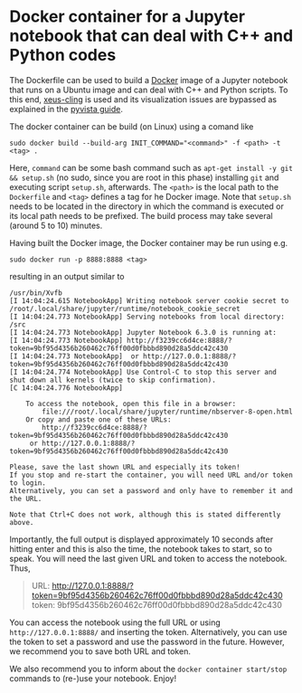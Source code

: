 # Docker container for a Jupyter notebook that can deal with C++ and Python codes

The Dockerfile can be used to build a [Docker](https://www.docker.com/) image of a Jupyter notebook
that runs on a Ubuntu image and can deal with C++ and Python scripts. To this end, [xeus-cling](
https://github.com/jupyter-xeus/xeus-cling) is used and its visualization issues are bypassed as
explained in the [pyvista guide](https://docs.pyvista.org/getting-started/installation.html).

The docker container can be build (on Linux) using a comand like

    sudo docker build --build-arg INIT_COMMAND="<command>" -f <path> -t <tag> .

Here, `command` can be some bash command such as `apt-get install -y git && setup.sh` (no sudo,
since you are root in this phase) installing `git` and executing script `setup.sh`, afterwards. The
`<path>` is the local path to the `Dockerfile` and `<tag>` defines a tag for he Docker image. Note
that `setup.sh` needs to be located in the directory in which the command is executed or its local
path needs to be prefixed. The build process may take several (around 5 to 10) minutes.

Having built the Docker image, the Docker container may be run using e.g.

    sudo docker run -p 8888:8888 <tag>

resulting in an output similar to

````
/usr/bin/Xvfb
[I 14:04:24.615 NotebookApp] Writing notebook server cookie secret to /root/.local/share/jupyter/runtime/notebook_cookie_secret
[I 14:04:24.773 NotebookApp] Serving notebooks from local directory: /src
[I 14:04:24.773 NotebookApp] Jupyter Notebook 6.3.0 is running at:
[I 14:04:24.773 NotebookApp] http://f3239cc6d4ce:8888/?token=9bf95d4356b260462c76ff00d0fbbbd890d28a5ddc42c430
[I 14:04:24.773 NotebookApp]  or http://127.0.0.1:8888/?token=9bf95d4356b260462c76ff00d0fbbbd890d28a5ddc42c430
[I 14:04:24.774 NotebookApp] Use Control-C to stop this server and shut down all kernels (twice to skip confirmation).
[C 14:04:24.776 NotebookApp] 
    
    To access the notebook, open this file in a browser:
        file:///root/.local/share/jupyter/runtime/nbserver-8-open.html
    Or copy and paste one of these URLs:
        http://f3239cc6d4ce:8888/?token=9bf95d4356b260462c76ff00d0fbbbd890d28a5ddc42c430
     or http://127.0.0.1:8888/?token=9bf95d4356b260462c76ff00d0fbbbd890d28a5ddc42c430

Please, save the last shown URL and especially its token!
If you stop and re-start the container, you will need URL and/or token to login.
Alternatively, you can set a password and only have to remember it and the URL.

Note that Ctrl+C does not work, although this is stated differently above.
````

Importantly, the full output is displayed approximately 10 seconds after hitting enter and this is
also the time, the notebook takes to start, so to speak. You will need the last given URL and token
to access the notebook. Thus,

> URL: http://127.0.0.1:8888/?token=9bf95d4356b260462c76ff00d0fbbbd890d28a5ddc42c430  
> token: 9bf95d4356b260462c76ff00d0fbbbd890d28a5ddc42c430

You can access the notebook using the full URL or using `http://127.0.0.1:8888/` and inserting the
token. Alternatively, you can use the token to set a password and use the password in the future.
However, we recommend you to save both URL and token.

We also recommend you to inform about the `docker container start/stop` commands to (re-)use your
notebook. Enjoy!
